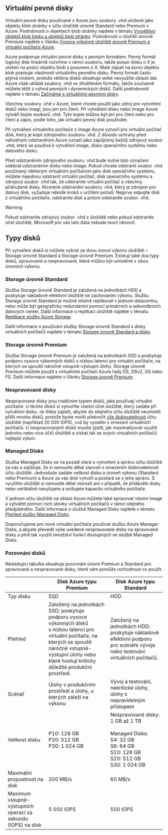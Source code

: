 
## <a name="about-vhds"></a>Virtuální pevné disky

Virtuální pevné disky používané v Azure jsou soubory .vhd uložené jako objekty blob stránky v účtu úložiště úrovně Standard nebo Premium v Azure. Podrobnosti o objektech blob stránky najdete v tématu [Vysvětlení objektů blob bloku a objektů blob stránky](/rest/api/storageservices/Understanding-Block-Blobs--Append-Blobs--and-Page-Blobs/). Podrobnosti o úložišti úrovně Premium najdete v článku [Vysoce výkonné úložiště úrovně Premium a virtuální počítače Azure](../articles/storage/storage-premium-storage.md).

Azure podporuje virtuální pevné disky s pevným formátem. Pevný formát logický disk lineárně rozvrhne v rámci souboru, takže posun disku o X je uložen na pozici objektu blob s posunem o X. Malé zápatí na konci objektu blob popisuje vlastnosti virtuálního pevného disku. Pevný formát často plýtvá místem, protože většina disků obsahuje velké nevyužité oblasti dat. Azure však ukládá soubory .vhd ve zhuštěném formátu, takže současně můžete těžit z výhod pevných i dynamických disků. Další podrobnosti najdete v tématu [Začínáme s virtuálními pevnými disky](https://technet.microsoft.com/library/dd979539.aspx).

Všechny soubory .vhd v Azure, které chcete použít jako zdroj pro vytvoření disků nebo imagí, jsou jen pro čtení. Při vytváření disku nebo image Azure vytváří kopie souborů .vhd. Tyto kopie můžou být jen pro čtení nebo pro čtení a zápis, podle toho, jak virtuální pevný disk používáte.

Při vytváření virtuálního počítače z image Azure vytvoří pro virtuální počítač disk, který je kopií zdrojového souboru .vhd. Z důvodu ochrany před náhodným odstraněním Azure označí jako zapůjčený každý zdrojový soubor .vhd, který se používá k vytváření image, disku operačního systému nebo datového disku.

Před odstraněním zdrojového souboru .vhd bude nutné toto označení odebrat odstraněním disku nebo image. Pokud chcete odstranit soubor .vhd používaný některým virtuálním počítačem jako disk operačního systému, můžete najednou odstranit virtuální počítač, disk operačního systému a zdrojový soubor .vhd tak, že odstraníte virtuální počítač a všechny přidružené disky. Nicméně odstranění souboru .vhd, který je zdrojem pro datový disk, vyžaduje několik kroků v určitém pořadí. Nejprve odpojíte disk z virtuálního počítače, odstraníte disk a potom odstraníte soubor .vhd.

> [!WARNING]
> Pokud odstraníte zdrojový soubor .vhd z úložiště nebo pokud odstraníte účet úložiště, Microsoft pro vás tato data nebude moct obnovit.
> 

## <a name="types-of-disks"></a>Typy disků 

Při vytváření disků si můžete vybrat ze dvou úrovní výkonu úložiště – Storage úrovně Standard a Storage úrovně Premium. Existují také dva typy disků, spravované a nespravované, které můžou být umístěné v obou úrovních výkonu.  

### <a name="standard-storage"></a>Storage úrovně Standard 

Služba Storage úrovně Standard je založená na jednotkách HDD a poskytuje nákladově efektivní úložiště se zachováním výkonu. Službu Storage úrovně Standard je možné místně replikovat v jednom datacentru, nebo může být geograficky redundantní pomocí primárních a sekundárních datových center. Další informace o replikaci úložiště najdete v tématu [Replikace služby Azure Storage](../articles/storage/storage-redundancy.md). 

Další informace o používání služby Storage úrovně Standard s disky virtuálních počítačů najdete v tématu [Storage úrovně Standard a disky](../articles/storage/storage-standard-storage.md).

### <a name="premium-storage"></a>Storage úrovně Premium 

Služba Storage úrovně Premium je založená na jednotkách SSD a poskytuje podporu vysoce výkonných disků s nízkou latencí pro virtuální počítače, na kterých se spouští náročné vstupně-výstupní úlohy. Storage úrovně Premium můžete použít s virtuálními počítači Azure řady DS, DSv2, GS nebo FS. Další informace najdete v článku [Storage úrovně Premium](../articles/storage/storage-premium-storage.md).

### <a name="unmanaged-disks"></a>Nespravované disky

Nespravované disky jsou tradičním typem disků, jaké používají virtuální počítače. U těchto disků si vytvoříte vlastní účet úložiště, který zadáte při vytváření disku. Je třeba zajistit, abyste do stejného účtu úložiště neumístili příliš mnoho disků, protože byste mohli překročit [cíle škálovatelnosti](../articles/storage/storage-scalability-targets.md) účtu úložiště (například 20 000 IOPS), což by vyústilo v omezení virtuálních počítačů. U nespravovaných disků musíte zjistit, jak maximalizovat využití jednoho nebo více účtů úložiště a získat tak ze svých virtuálních počítačů nejlepší výkon.

### <a name="managed-disks"></a>Managed Disks 

Služba Managed Disks se na pozadí stará o vytvoření a správu účtu úložiště za vás a zajišťuje, že si nemusíte dělat starosti s omezením škálovatelnosti účtu úložiště. Jednoduše zadáte velikost disku a úroveň výkonu (Standard nebo Premium) a Azure za vás disk vytvoří a postará se o jeho správu. S využitím úložiště si nemusíte dělat starosti ani v případě, že přidáváte disky nebo vertikálně navyšujete a snižujete kapacitu virtuálního počítače. 

V jednom účtu úložiště na oblast Azure můžete také spravovat vlastní image a vytvářet pomocí nich stovky virtuálních počítačů v rámci stejného předplatného. Další informace o službě Managed Disks najdete v tématu [Přehled služby Managed Disks](../articles/storage/storage-managed-disks-overview.md).

Doporučujeme pro nové virtuální počítače používat službu Azure Manager Disks, a abyste převedli výše uvedené nespravované disky na spravované disky a plně tak využili množství funkcí dostupných ve službě Managed Disks.

### <a name="disk-comparison"></a>Porovnání disků

Následující tabulka obsahuje porovnání úrovní Premium a Standard pro spravované a nespravované disky, které vám pomůže rozhodnout co použít.

|    | Disk Azure typu Premium | Disk Azure typu Standard |
|--- | ------------------ | ------------------- |
| Typ disku | SSD | HDD  |
| Přehled  | Založený na jednotkách SSD; poskytuje podporu vysoce výkonných disků s nízkou latencí pro virtuální počítače, na kterých se spouští náročné vstupně-výstupní úlohy nebo které hostují kriticky důležité produkční prostředí. | Založený na jednotkách HDD; poskytuje nákladově efektivní podporu pro scénáře vývoje nebo testování virtuálních počítačů. |
| Scénář  | Úlohy v produkčním prostředí a úlohy, u kterých záleží na výkonu | Vývoj a testování, nekritické úlohy, <br>úlohy s nepravidelným přístupem |
| Velikost disku | P10: 128 GB<br>P20: 512 GB<br>P30: 1 024 GB | Nespravované disky: 1 GB až 1 TB <br><br>Managed Disks:<br> S4: 32 GB <br>S6: 64 GB <br>S10: 128 GB <br>S20: 512 GB <br>S30: 1 024 GB |
| Maximální propustnost na disk | 200 MB/s | 60 MB/s |
| Maximum vstupně-výstupních operací za sekundu (IOPS) na disk | 5 000 IOPS | 500 IOPS |
